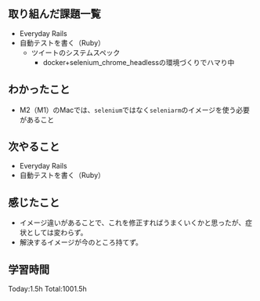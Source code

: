 ## 取り組んだ課題一覧

- Everyday Rails  
- 自動テストを書く（Ruby）
  - ツイートのシステムスペック
    - docker+selenium_chrome_headlessの環境づくりでハマり中

## わかったこと

* M2（M1）のMacでは、`selenium`ではなく`seleniarm`のイメージを使う必要があること

## 次やること

- Everyday Rails
- 自動テストを書く（Ruby）

## 感じたこと

- イメージ違いがあることで、これを修正すればうまくいくかと思ったが、症状としては変わらず。
- 解決するイメージが今のところ持てず。
 
## 学習時間

Today:1.5h
Total:1001.5h
